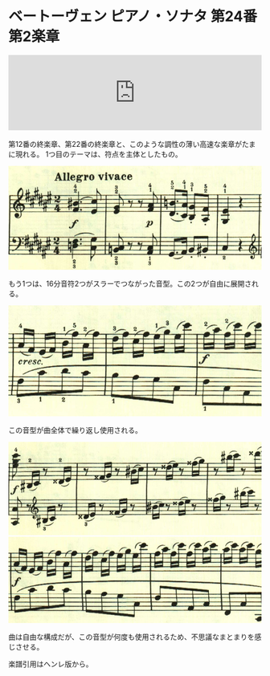 # ベートーヴェン ピアノ・ソナタ 第24番 第2楽章

<iframe allow="autoplay *; encrypted-media *;" frameborder="0" height="150" style="width:100%;max-width:660px;overflow:hidden;background:transparent;" sandbox="allow-forms allow-popups allow-same-origin allow-scripts allow-storage-access-by-user-activation allow-top-navigation-by-user-activation" src="https://embed.music.apple.com/us/album/piano-sonata-no-24-in-f-sharp-major-op-78-ii-allegro-vivace/961808697?i=961809076&app=music"></iframe>

第12番の終楽章、第22番の終楽章と、このような調性の薄い高速な楽章がたまに現れる。
1つ目のテーマは、符点を主体としたもの。

<img src="1115.jpg">

もう1つは、16分音符2つがスラーでつながった音型。この2つが自由に展開される。

<img src="1117.jpg">

この音型が曲全体で繰り返し使用される。

<img src="1116.jpg">

<img src="1114.jpg">

曲は自由な構成だが、この音型が何度も使用されるため、不思議なまとまりを感じさせる。

楽譜引用はヘンレ版から。
